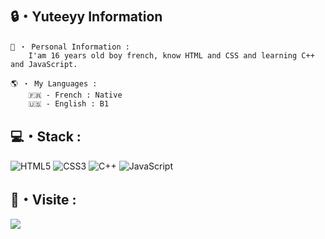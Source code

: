 ## 🔒・Yuteeyy Information
```
📌 ・ Personal Information :
    I'am 16 years old boy french, know HTML and CSS and learning C++ and JavaScript.
```
```
🌎 ・ My Languages :
    🇫🇷 - French : Native
    🇺🇸 - English : B1
```
  
## 💻・Stack :
![HTML5](https://img.shields.io/badge/html5-%23E34F26.svg?style=for-the-badge&logo=html5&logoColor=white) ![CSS3](https://img.shields.io/badge/css3-%231572B6.svg?style=for-the-badge&logo=css3&logoColor=white) ![C++](https://img.shields.io/badge/c++-%2300599C.svg?style=for-the-badge&logo=c%2B%2B&logoColor=white) ![JavaScript](https://img.shields.io/badge/javascript-%23323330.svg?style=for-the-badge&logo=javascript&logoColor=%23F7DF1E) 

  ## 🔮・Visite :

[![](https://visitcount.itsvg.in/api?id=Yuteeyy&icon=0&color=0)](https://visitcount.itsvg.in)
